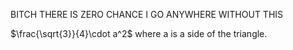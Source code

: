 BITCH THERE IS ZERO CHANCE I GO ANYWHERE WITHOUT THIS

$\frac{\sqrt{3}}{4}\cdot a^2$ where a is a side of the triangle.